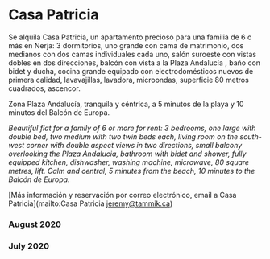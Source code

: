 # Casa Patricia

<!-- [Castillano](#castillano) &ndash; [English](#english) -->

<a name="castillano"></a>Se alquila Casa Patricia, un apartamento precioso para una familia de 6 o más en Nerja: 3 dormitorios, uno grande con cama de matrimonio, dos medianos con dos camas individuales cada uno, salón suroeste con vistas dobles en dos direcciones, balcón con vista a la Plaza Andalucía , baño con bidet y ducha, cocina grande equipado con electrodomésticos nuevos de primera calidad, lavavajillas, lavadora, microondas, superficie 80 metros cuadrados, ascencor.

Zona Plaza Andalucía, tranquila y céntrica, a 5 minutos de la playa y 10 minutos del Balcón de Europa.

<!--
Precios entre Octubre y Marzo: Euro 300 por semana o 700 por mes
Prices from October to March: Euro 300 per week, 700 per month
-->

<i id="xlated">Beautiful flat for a family of 6 or more for rent:
3 bedrooms, one large with double bed, two medium with two twin beds each, living room on the south-west corner with double aspect views in two directions, small balcony overlooking the Plaza Andalucia, bathroom with bidet and shower, fully equipped kitchen, dishwasher, washing machine, microwave, 80 square metres, lift.
Calm and central, 5 minutes from the beach, 10 minutes to the Balcón de Europa.</i>

[Más información y reservación por correo electrónico, email a Casa Patricia](mailto:Casa Patricia <jeremy@tammik.ca>)

<!--Tel. +34-619-664-282,-->

<div jtgallery="2021-06-11_cginmobiliaria,r1344_01_hall.jpg,r1344_02_master_bedroom.jpg,r1344_03_master_bedroom.jpg,r1344_04_master_bedroom.jpg,r1344_05_master_bedroom.jpg,r1344_06_bathroom.jpg,r1344_07_bathroom.jpg,r1344_08_bathroom.jpg,r1344_09_bathroom.jpg,r1344_10_bathroom.jpg,r1344_11_small_bedroom.jpg,r1344_12_small_bedroom.jpg,r1344_13_small_bedroom.jpg,r1344_14_kitchen.jpg,r1344_15_kitchen.jpg,r1344_16_kitchen.jpg,r1344_17_kitchen.jpg,r1344_18_kitchen.jpg,r1344_19_kitchen.jpg,r1344_20_kitchen.jpg,r1344_21_kitchen.jpg,r1344_22_hall.jpg,r1344_23_hall.jpg,r1344_24_medium_bedroom.jpg,r1344_25_medium_bedroom.jpg,r1344_26_medium_bedroom.jpg,r1344_27_medium_bedroom.jpg,r1344_28_medium_bedroom.jpg,r1344_29_living.jpg,r1344_30_living.jpg,r1344_31_living.jpg,r1344_32_living.jpg,r1344_33_living.jpg,r1344_34_living.jpg,r1344_35_living.jpg,r1344_36_living.jpg,r1344_37_balcony.jpg,r1344_38_balcony.jpg,r1344_39_balcony.jpg,r1344_40_balcony.jpg,r1344_41_view.jpg,r1344_42_view.jpg,r1344_43_view.jpg">
</div>

<!-- 
<p style="font-size:60%">Copyright &#169; 2020 by <a href="https://github.com/casapatricia/casapatricia.github.io">Patricia Nerja</a></p>

https://casapatricia.github.io/photo/2020-08-12/thumb/cuarto_de_ban%CC%83o_ducha,https://github.com/casapatricia/casapatricia.github.io/blob/master/photo/2020-08-12/thumb/cuarto_de_ba%C3%B1o_ducha.jpg

http://127.0.0.1:4000/photo/2020-08-12/cuarto_de_ban%CC%83o_ducha.jpg

https://casapatricia.github.io/photo/2020-08-12/cuarto_de_ban%CC%83o_ducha.jpg

https://casapatricia.github.io/photo/2020-08-12/thumb/cuarto_de_ban%CC%83o_ducha.jpg

https://casapatricia.github.io/photo/2020-08-12/thumb/cuarto_de_ba%C3%B1o.jpg
https://github.com/casapatricia/casapatricia.github.io/blob/master/photo/2020-08-12/thumb/cuarto_de_ba%C3%B1o.jpg

https://github.com/casapatricia/casapatricia.github.io/blob/master/photo/2020-07-24/thumb/1_dormitorio_grande.jpg
https://casapatricia.github.io/photo/2020-07-24/thumb/1_dormitorio_grande.jpg
-->


### August 2020

<div jtgallery="2020-08-12,dormitorio_grande_matrimonio,dormitorio_grande_matrimonio_2,dormitorio_medio_dos_camas,dormitorio_medio_dos_camas_2,dormitorio_pequeno_dos_camas,salón,salón_2,vistas_plaza_andalucia,vistas_plaza_andalucia_2,balcón_y_vistas_plaza_andalucia,cocina,cocina_2,cocina_3,cuarto_de_baño,cuarto_de_baño_ducha">
</div>

<!--

### Fotografías

- [Dormitorio grande con cama matrimonio](photo/2020-08-12/dormitorio_grande_matrimonio.jpg)
- [Dormitorio grande con cama matrimonio 2](photo/2020-08-12/dormitorio_grande_matrimonio_2.jpg)
- [Dormitorio medio con dos camas](photo/2020-08-12/dormitorio_medio_dos_camas.jpg)
- [Dormitorio medio con dos camas 2](photo/2020-08-12/dormitorio_medio_dos_camas_2.jpg)
- [Dormitorio pequeño con dos camas](photo/2020-08-12/dormitorio_pequeno_dos_camas.jpg)
- [Salón](photo/2020-08-12/salón.jpg)
- [Salón 2](photo/2020-08-12/salón_2.jpg)
- [Vistas plaza Andalucía del salón](photo/2020-08-12/vistas_plaza_andalucia.jpg)
- [Vistas plaza Andalucía del salón 2](photo/2020-08-12/vistas_plaza_andalucia_2.jpg)
- [Balcón](photo/2020-08-12/balcón_y_vistas_plaza_andalucia.jpg)
- [Cocina](photo/2020-08-12/cocina.jpg)
- [Cocina 2](photo/2020-08-12/cocina_2.jpg)
- [Cocina 3](photo/2020-08-12/cocina_3.jpg)
- [Cuarto de baño](photo/2020-08-12/cuarto_de_baño.jpg)
- [Cuarto de baño y ducha](photo/2020-08-12/cuarto_de_baño_ducha.jpg)

-->

### July 2020

<div jtgallery="2020-07-24,1_dormitorio_grande,2_dormitorio_medio,3_dormitorio_pequeno,4_salon,5_cocina,6_cocina_2,7_bano,8_bano_2,9_pasillo,9a_pasillo_2">
</div>

<div jtgallery="2020-07-25,1_dormitorio_grande,2_dormitorio_medio,3_dormitorio_peq,4_salon,5_salon,6_salon,7_cocina">
</div>

